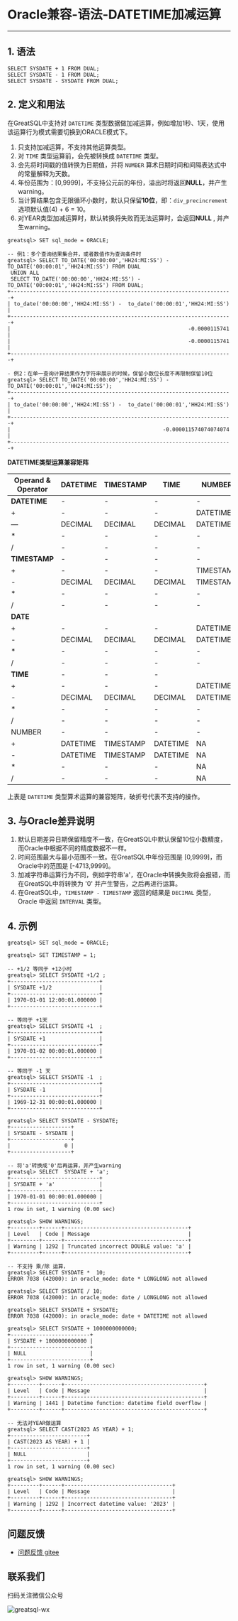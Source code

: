 # Oracle兼容-语法-DATETIME加减运算
---



## 1. 语法
```
SELECT SYSDATE + 1 FROM DUAL;
SELECT SYSDATE - 1 FROM DUAL;
SELECT SYSDATE - SYSDATE FROM DUAL;
```
## 2. 定义和用法

在GreatSQL中支持对 `DATETIME` 类型数据做加减运算，例如增加1秒、1天，使用该运算行为模式需要切换到ORACLE模式下。

1. 只支持加减运算，不支持其他运算类型。
2. 对 `TIME` 类型运算前，会先被转换成 `DATETIME` 类型。
3. 会先将时间戳的值转换为日期值，并将 `NUMBER` 算术日期时间和间隔表达式中的常量解释为天数。
4. 年份范围为：[0,9999]，不支持公元前的年份，溢出时将返回**NULL**，并产生warning。
5. 当计算结果包含无限循环小数时，默认只保留**10位**，即：`div_precincrement` 选项默认值(4) + 6 = 10。
6. 对YEAR类型加减运算时，默认转换将失败而无法运算时，会返回**NULL** , 并产生warning。

```
greatsql> SET sql_mode = ORACLE;

-- 例1：多个查询结果集合并，或者数值作为查询条件时
greatsql> SELECT TO_DATE('00:00:00','HH24:MI:SS') -  TO_DATE('00:00:01','HH24:MI:SS') FROM DUAL
 UNION ALL
 SELECT TO_DATE('00:00:00','HH24:MI:SS') -  TO_DATE('00:00:01','HH24:MI:SS') FROM DUAL;
+----------------------------------------------------------------------+
| to_date('00:00:00','HH24:MI:SS') -  to_date('00:00:01','HH24:MI:SS') |
+----------------------------------------------------------------------+
|                                                        -0.0000115741 |
|                                                        -0.0000115741 |
+----------------------------------------------------------------------+

- 例2：在单一查询计算结果作为字符串展示的时候，保留小数位长度不再限制保留10位
greatsql> SELECT TO_DATE('00:00:00','HH24:MI:SS') -  TO_DATE('00:00:01','HH24:MI:SS');
+----------------------------------------------------------------------+
| to_date('00:00:00','HH24:MI:SS') -  to_date('00:00:01','HH24:MI:SS') |
+----------------------------------------------------------------------+
|                                                -0.000011574074074074 |
+----------------------------------------------------------------------+
```

**DATETIME类型运算兼容矩阵**

Operand & Operator|DATETIME| TIMESTAMP|TIME|NUMBER
--| -- | -- | -- | --
| **DATETIME**| - | - | -   | -
|+ | - |  - | - |DATETIME
|— | DECIMAL | DECIMAL | DECIMAL | DATETIME
|* | - | - | - | -
|/ | - | - | - | -
|**TIMESTAMP** | -  | -|- | -
|+ | - |- | -|TIMESTAMP|
|- | DECIMAL | DECIMAL |DECIMAL| TIMESTAMP
|* | - | - | - | - | -
|/ | - | - | - | - | -
|**DATE**| | | |
|+| - | - | - |DATETIME |
|-| DECIMAL | DECIMAL| DECIMAL| DATETIME
|*| - | - | - | -|
|/| -| - | -| -|
|**TIME** | - | - | -
|+| - |  - | - | DATETIME
|-| DECIMAL | DECIMAL | DECIMAL |DATETIME
|*| - | - |  - | -
|/| - | - | - | -
|NUMBER | - | - |-| -
|+ | DATETIME | TIMESTAMP| DATETIME|NA
|- | DATETIME | TIMESTAMP| DATETIME|NA
|*| - | - | -|NA
|/| - | - | -|NA

上表是 `DATETIME` 类型算术运算的兼容矩阵，破折号代表不支持的操作。

## 3. 与Oracle差异说明

1. 默认日期差异日期保留精度不一致，在GreatSQL中默认保留10位小数精度，而Oracle中根据不同的精度数据不一样。
2. 时间范围最大与最小范围不一致。在GreatSQL中年份范围是 [0,9999]，而Oracle中的范围是 [-4713,9999]。
3. 加减字符串运算行为不同，例如字符串'a'，在Oracle中转换失败将会报错，而在GreatSQL中将转换为 '0' 并产生警告，之后再进行运算。
4. 在GreatSQL中，`TIMESTAMP - TIMESTAMP` 返回的结果是 `DECIMAL` 类型， Oracle 中返回 `INTERVAL` 类型。

## 4. 示例

```
greatsql> SET sql_mode = ORACLE;

greatsql> SET TIMESTAMP = 1;

-- +1/2 等同于 +12小时
greatsql> SELECT SYSDATE +1/2 ;
+----------------------------+
| SYSDATE +1/2               |
+----------------------------+
| 1970-01-01 12:00:01.000000 |
+----------------------------+

-- 等同于 +1天
greatsql> SELECT SYSDATE +1  ;
+----------------------------+
| SYSDATE +1                 |
+----------------------------+
| 1970-01-02 00:00:01.000000 |
+----------------------------+

-- 等同于 -1 天
greatsql> SELECT SYSDATE -1  ;
+----------------------------+
| SYSDATE -1                 |
+----------------------------+
| 1969-12-31 00:00:01.000000 |
+----------------------------+

greatsql> SELECT SYSDATE - SYSDATE;
+-------------------+
| SYSDATE - SYSDATE |
+-------------------+
|                 0 |
+-------------------+

-- 将'a'转换成'0'后再运算，并产生warning
greatsql> SELECT  SYSDATE + 'a';
+----------------------------+
| SYSDATE + 'a'              |
+----------------------------+
| 1970-01-01 00:00:01.000000 |
+----------------------------+
1 row in set, 1 warning (0.00 sec)

greatsql> SHOW WARNINGS;
+---------+------+---------------------------------------+
| Level   | Code | Message                               |
+---------+------+---------------------------------------+
| Warning | 1292 | Truncated incorrect DOUBLE value: 'a' |
+---------+------+---------------------------------------+

-- 不支持 乘/除 运算，
greatsql> SELECT SYSDATE *  10;
ERROR 7038 (42000): in oracle_mode: date * LONGLONG not allowed

greatsql> SELECT SYSDATE / 10;
ERROR 7038 (42000): in oracle_mode: date / LONGLONG not allowed

greatsql> SELECT SYSDATE + SYSDATE;
ERROR 7038 (42000): in oracle_mode: date + DATETIME not allowed

greatsql> SELECT SYSDATE + 1000000000000;
+-------------------------+
| SYSDATE + 1000000000000 |
+-------------------------+
| NULL                    |
+-------------------------+
1 row in set, 1 warning (0.00 sec)

greatsql> SHOW WARNINGS;
+---------+------+--------------------------------------------+
| Level   | Code | Message                                    |
+---------+------+--------------------------------------------+
| Warning | 1441 | Datetime function: datetime field overflow |
+---------+------+--------------------------------------------+

-- 无法对YEAR做运算
greatsql> SELECT CAST(2023 AS YEAR) + 1;
+------------------------+
| CAST(2023 AS YEAR) + 1 |
+------------------------+
| NULL                   |
+------------------------+
1 row in set, 1 warning (0.00 sec)

greatsql> SHOW WARNINGS;
+---------+------+----------------------------------+
| Level   | Code | Message                          |
+---------+------+----------------------------------+
| Warning | 1292 | Incorrect datetime value: '2023' |
+---------+------+----------------------------------+
```

**问题反馈**
---
- [问题反馈 gitee](https://gitee.com/GreatSQL/GreatSQL-Manual/issues)


**联系我们**
---

扫码关注微信公众号

![greatsql-wx](../../greatsql-wx.jpg)
